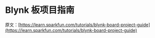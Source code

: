 # Blynk 板项目指南

原文：[https://learn.sparkfun.com/tutorials/blynk-board-project-guide](https://learn.sparkfun.com/tutorials/blynk-board-project-guide)